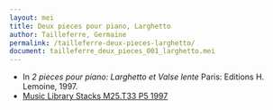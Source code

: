 ```yaml
---
layout: mei
title: Deux pieces pour piano, Larghetto
author: Tailleferre, Germaine
permalink: /tailleferre-deux-pieces-larghetto/
document: tailleferre_deux_pieces_001_larghetto.mei
---
```


- In *2 pieces pour piano: Larghetto et Valse lente* Paris: Editions H. Lemoine, 1997.
- <a href="https://tufts-primo.hosted.exlibrisgroup.com/primo-explore/fulldisplay?docid=01TUN_ALMA2192802910003851&context=L&vid=01TUN&lang=en_US&search_scope=EVERYTHING&adaptor=Local%20Search%20Engine&tab=everything&query=any,contains,germaine%20tailleferre%20deux%20pieces%20pour%20piano&offset=0" target="_blank">Music Library Stacks M25.T33 P5 1997</a>
